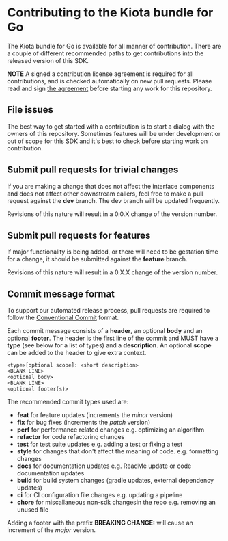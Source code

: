 # Contributing to the Kiota bundle for Go

The Kiota bundle for Go is available for all manner of contribution. There are a couple of different recommended paths to get contributions into the released version of this SDK.

__NOTE__ A signed a contribution license agreement is required for all contributions, and is checked automatically on new pull requests. Please read and sign [the agreement](https://cla.microsoft.com/) before starting any work for this repository.

## File issues

The best way to get started with a contribution is to start a dialog with the owners of this repository. Sometimes features will be under development or out of scope for this SDK and it's best to check before starting work on contribution.

## Submit pull requests for trivial changes

If you are making a change that does not affect the interface components and does not affect other downstream callers, feel free to make a pull request against the __dev__ branch.  The dev branch will be updated frequently.

Revisions of this nature will result in a 0.0.X change of the version number.

## Submit pull requests for features

If major functionality is being added, or there will need to be gestation time for a change, it should be submitted against the __feature__ branch.

Revisions of this nature will result in a 0.X.X change of the version number.

## Commit message format

To support our automated release process, pull requests are required to follow the [Conventional Commit](https://www.conventionalcommits.org/en/v1.0.0/)
format.

Each commit message consists of a **header**, an optional **body** and an optional **footer**. The header is the first line of the commit and
MUST have a **type** (see below for a list of types) and a **description**. An optional **scope** can be added to the header to give extra context.

```
<type>[optional scope]: <short description>
<BLANK LINE>
<optional body>
<BLANK LINE>
<optional footer(s)>
```

The recommended commit types used are:

 - **feat** for feature updates (increments the _minor_ version)
 - **fix** for bug fixes (increments the _patch_ version)
 - **perf** for performance related changes e.g. optimizing an algorithm
 - **refactor** for code refactoring changes
 - **test** for test suite updates e.g. adding a test or fixing a test
 - **style** for changes that don't affect the meaning of code. e.g. formatting changes
 - **docs** for documentation updates e.g. ReadMe update or code documentation updates
 - **build** for build system changes (gradle updates, external dependency updates)
 - **ci** for CI configuration file changes e.g. updating a pipeline
 - **chore** for miscallaneous non-sdk changesin the repo e.g. removing an unused file

Adding a footer with the prefix **BREAKING CHANGE:** will cause an increment of the _major_ version.